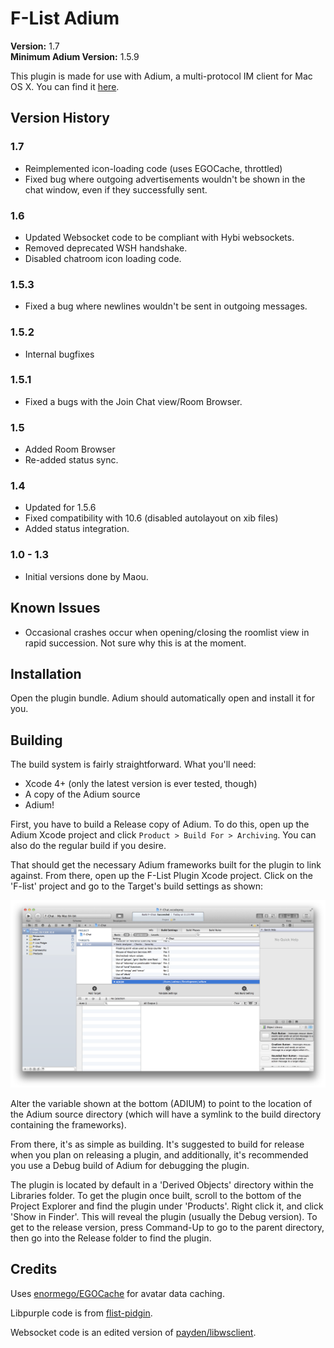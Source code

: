 # F-List Adium
**Version:** 1.7  
**Minimum Adium Version:** 1.5.9

This plugin is made for use with Adium, a multi-protocol IM client for Mac OS X. You can find it [here](http://www.adium.im).

## Version History
### 1.7

+ Reimplemented icon-loading code (uses EGOCache, throttled)
+ Fixed bug where outgoing advertisements wouldn't be shown in the chat window, even if they successfully sent.

### 1.6

+ Updated Websocket code to be compliant with Hybi websockets.
+ Removed deprecated WSH handshake.
+ Disabled chatroom icon loading code.

### 1.5.3

+ Fixed a bug where newlines wouldn't be sent in outgoing messages.

### 1.5.2

+ Internal bugfixes

### 1.5.1

+ Fixed a bugs with the Join Chat view/Room Browser.

### 1.5

+ Added Room Browser
+ Re-added status sync.

### 1.4

+ Updated for 1.5.6
+ Fixed compatibility with 10.6 (disabled autolayout on xib files)
+ Added status integration.

### 1.0 - 1.3

+ Initial versions done by Maou.

## Known Issues
+ Occasional crashes occur when opening/closing the roomlist view in rapid succession. Not sure why this is at the moment.

## Installation
Open the plugin bundle. Adium should automatically open and install it for you.

## Building
The build system is fairly straightforward. What you'll need:

+ Xcode 4+ (only the latest version is ever tested, though)
+ A copy of the Adium source
+ Adium!

First, you have to build a Release copy of Adium. To do this, open up the Adium Xcode project and click `Product > Build For > Archiving`. You can also do the regular build if you desire.

That should get the necessary Adium frameworks built for the plugin to link against. From there, open up the F-List Plugin Xcode project. Click on the 'F-list' project and go to the Target's build settings as shown:

![Build Settings](https://github.com/FList-Adium/flist-adium/raw/master/doc/screenops.png)

Alter the variable shown at the bottom (ADIUM) to point to the location of the Adium source directory (which will have a symlink to the build directory containing the frameworks).

From there, it's as simple as building. It's suggested to build for release when you plan on releasing a plugin, and additionally, it's recommended you use a Debug build of Adium for debugging the plugin.

The plugin is located by default in a 'Derived Objects' directory within the Libraries folder. To get the plugin once built, scroll to the bottom of the Project Explorer and find the plugin under 'Products'. Right click it, and click 'Show in Finder'. This will reveal the plugin (usually the Debug version). To get to the release version, press Command-Up to go to the parent directory, then go into the Release folder to find the plugin.

## Credits

Uses [enormego/EGOCache](https://github.com/enormego/EGOCache) for avatar data caching.

Libpurple code is from [flist-pidgin](https://code.google.com/p/flist-pidgin/).

Websocket code is an edited version of [payden/libwsclient](https://github.com/payden/libwsclient).